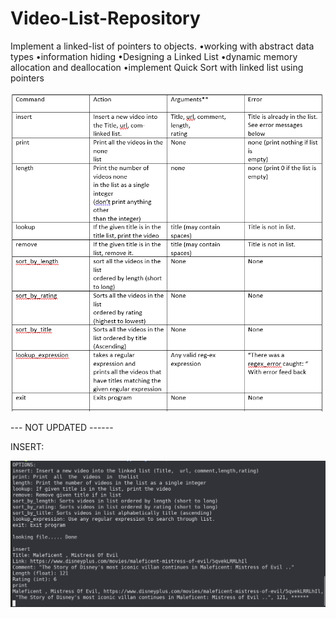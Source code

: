 # Video-List-Repository
Implement a linked-list of pointers to objects.
•working with abstract data types
•information hiding
•Designing a Linked List
•dynamic memory allocation and deallocation
•implement Quick Sort with linked list using pointers

![alt text](https://github.com/jgutierrezCSU/Video-List-Repository/blob/main/imgs/cmds.png?raw=true)

--- NOT UPDATED ------

INSERT:

![alt text](https://github.com/jgutierrezCSU/Video-List-Repository/blob/main/imgs/insert.JPG?raw=true)
